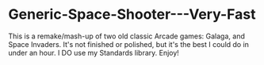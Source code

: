 # Generic-Space-Shooter---Very-Fast
This is a remake/mash-up of two old classic Arcade games: Galaga, and Space Invaders. It's not finished or polished, but it's the best I could do in under an hour. I DO use my Standards library. Enjoy!
